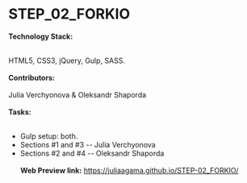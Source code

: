 # STEP_02_FORKIO

**Technology Stack:**
<br></br>

HTML5, CSS3, jQuery, Gulp, SASS.
<br></br>
**Contributors:**
<br></br>
Julia Verchyonova & Oleksandr Shaporda
<br></br>
**Tasks:**
<br></br>
* Gulp setup: both.
* Sections #1 and #3 -- Julia Verchyonova
* Sections #2 and #4 -- Oleksandr Shaporda
<br></br>
**Web Preview link:**
https://juliaagama.github.io/STEP-02_FORKIO/
